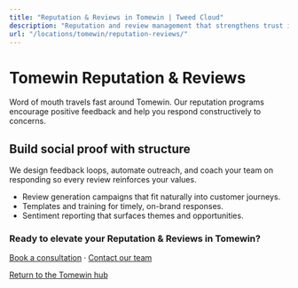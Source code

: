 ```yaml
---
title: "Reputation & Reviews in Tomewin | Tweed Cloud"
description: "Reputation and review management that strengthens trust in Tomewin."
url: "/locations/tomewin/reputation-reviews/"
---
```


# Tomewin Reputation & Reviews

Word of mouth travels fast around Tomewin. Our reputation programs encourage positive feedback and help you respond constructively to concerns.

## Build social proof with structure

We design feedback loops, automate outreach, and coach your team on responding so every review reinforces your values.

- Review generation campaigns that fit naturally into customer journeys.
- Templates and training for timely, on-brand responses.
- Sentiment reporting that surfaces themes and opportunities.

### Ready to elevate your Reputation & Reviews in Tomewin?

[Book a consultation](/consultation/) · [Contact our team](/contact/)

[Return to the Tomewin hub](/locations/tomewin/)
